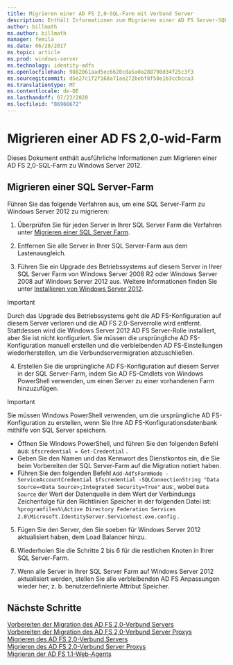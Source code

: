 ```yaml
---
title: Migrieren einer AD FS 2,0-SQL-Farm mit Verbund Server
description: Enthält Informationen zum Migrieren einer AD FS Server-SQL-Farm mit 2,0 zu Windows Server 2012.
author: billmath
ms.author: billmath
manager: femila
ms.date: 06/28/2017
ms.topic: article
ms.prod: windows-server
ms.technology: identity-adfs
ms.openlocfilehash: 9882061aad5ec6620cda5a0a288790d34f25c3f3
ms.sourcegitcommit: d5e27c1f2f168a71ae272bebf8f50e1b3ccbcca3
ms.translationtype: MT
ms.contentlocale: de-DE
ms.lasthandoff: 07/23/2020
ms.locfileid: "86966672"
---
```

# <a name="migrate-an-ad-fs-20-wid-farm"></a>Migrieren einer AD FS 2,0-wid-Farm  
Dieses Dokument enthält ausführliche Informationen zum Migrieren einer AD FS 2,0-SQL-Farm zu Windows Server 2012.


## <a name="migrate-a-sql-server-farm"></a>Migrieren einer SQL Server-Farm  
 Führen Sie das folgende Verfahren aus, um eine SQL Server-Farm zu Windows Server 2012 zu migrieren:  
  
1.  Überprüfen Sie für jeden Server in Ihrer SQL Server Farm die Verfahren unter [Migrieren einer SQL Server Farm](prepare-to-migrate-a-sql-server-farm.md).  
  
2.  Entfernen Sie alle Server in Ihrer SQL Server-Farm aus dem Lastenausgleich.  
  
3.  Führen Sie ein Upgrade des Betriebssystems auf diesem Server in Ihrer SQL Server Farm von Windows Server 2008 R2 oder Windows Server 2008 auf Windows Server 2012 aus. Weitere Informationen finden Sie unter [Installieren von Windows Server 2012](/previous-versions/windows/it-pro/windows-server-2012-R2-and-2012/jj134246(v=ws.11)).  
  
> [!IMPORTANT]
>  Durch das Upgrade des Betriebssystems geht die AD FS-Konfiguration auf diesem Server verloren und die AD FS 2.0-Serverrolle wird entfernt. Stattdessen wird die Windows Server 2012 AD FS Server-Rolle installiert, aber Sie ist nicht konfiguriert. Sie müssen die ursprüngliche AD FS-Konfiguration manuell erstellen und die verbleibenden AD FS-Einstellungen wiederherstellen, um die Verbundservermigration abzuschließen.  
  
4. Erstellen Sie die ursprüngliche AD FS-Konfiguration auf diesem Server in der SQL Server-Farm, indem Sie AD FS-Cmdlets von Windows PowerShell verwenden, um einen Server zu einer vorhandenen Farm hinzuzufügen.  
  
> [!IMPORTANT]
>  Sie müssen Windows PowerShell verwenden, um die ursprüngliche AD FS-Konfiguration zu erstellen, wenn Sie Ihre AD FS-Konfigurationsdatenbank mithilfe von SQL Server speichern.  

  - Öffnen Sie Windows PowerShell, und führen Sie den folgenden Befehl aus: `$fscredential = Get-Credential` .  
  - Geben Sie den Namen und das Kennwort des Dienstkontos ein, die Sie beim Vorbereiten der SQL Server-Farm auf die Migration notiert haben.  
  - Führen Sie den folgenden Befehl `Add-AdfsFarmNode -ServiceAccountCredential $fscredential -SQLConnectionString "Data Source=<Data Source>;Integrated Security=True"` aus:, wobei `Data Source` der Wert der Datenquelle in dem Wert der Verbindungs Zeichenfolge für den Richtlinien Speicher in der folgenden Datei ist: `%programfiles%\Active Directory Federation Services 2.0\Microsoft.IdentityServer.Servicehost.exe.config` .  
  
5. Fügen Sie den Server, den Sie soeben für Windows Server 2012 aktualisiert haben, dem Load Balancer hinzu.  
  
6. Wiederholen Sie die Schritte 2 bis 6 für die restlichen Knoten in Ihrer SQL Server-Farm.  
  
7. Wenn alle Server in Ihrer SQL Server Farm auf Windows Server 2012 aktualisiert werden, stellen Sie alle verbleibenden AD FS Anpassungen wieder her, z. b. benutzerdefinierte Attribut Speicher.  

## <a name="next-steps"></a>Nächste Schritte
 [Vorbereiten der Migration des AD FS 2,0-Verbund Servers](prepare-to-migrate-ad-fs-fed-server.md)   
 [Vorbereiten der Migration des AD FS 2,0-Verbund Server Proxys](prepare-to-migrate-ad-fs-fed-proxy.md)   
 [Migrieren des AD FS 2,0-Verbund Servers](migrate-the-ad-fs-fed-server.md)   
 [Migrieren des AD FS 2,0-Verbund Server Proxys](migrate-the-ad-fs-2-fed-server-proxy.md)   
 [Migrieren der AD FS 1.1-Web-Agents](migrate-the-ad-fs-web-agent.md)
